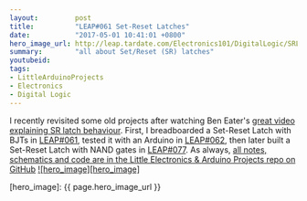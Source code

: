 ```yaml
---
layout:         post
title:          "LEAP#061 Set-Reset Latches"
date:           "2017-05-01 10:41:01 +0800"
hero_image_url: http://leap.tardate.com/Electronics101/DigitalLogic/SRLatch/assets/SRLatch_build.jpg
summary:        "all about Set/Reset (SR) latches"
youtubeid:
tags:
- LittleArduinoProjects
- Electronics
- Digital Logic
---
```


I recently revisited some old projects after watching Ben Eater's
[great video explaining SR latch behaviour](http://www.youtube.com/watch?v=KM0DdEaY5sY).
First, I breadboarded a Set-Reset Latch with BJTs in
[LEAP#061](https://github.com/tardate/LittleArduinoProjects/tree/master/Electronics101/DigitalLogic/SRLatch),
tested it with an Arduino in
[LEAP#062](https://github.com/tardate/LittleArduinoProjects/tree/master/Electronics101/DigitalLogic/SRLatchFlipper),
then later built a Set-Reset Latch with NAND gates in
[LEAP#077](https://github.com/tardate/LittleArduinoProjects/tree/master/Electronics101/DigitalLogic/SRLatchWithNorGates).
As always, [all notes, schematics and code are in the Little Electronics & Arduino Projects repo on GitHub][project]
[![hero_image][hero_image]][project]

[leap]: http://leap.tardate.com
[project]: https://github.com/tardate/LittleArduinoProjects/tree/master/Electronics101/DigitalLogic/SRLatch
[hero_image]: {{ page.hero_image_url }}
